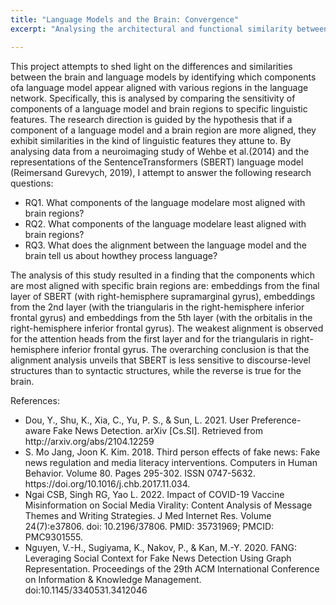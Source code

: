```yaml
---
title: "Language Models and the Brain: Convergence"
excerpt: "Analysing the architectural and functional similarity between the brain and a langauge model."

---
```


This project attempts to shed light on the differences and similarities between the brain and language models by identifying which components ofa language model appear aligned with various regions in the language network. Specifically, this is analysed by comparing the sensitivity of components of a language model and brain regions to specific linguistic features. The research direction is guided by the hypothesis that if a component of a language model and a brain region are more aligned, they exhibit similarities in the kind of linguistic features they attune to. By analysing data from a neuroimaging study of Wehbe et al.(2014) and the representations of the SentenceTransformers (SBERT) language model (Reimersand Gurevych, 2019), I attempt to answer the following research questions:
<ul>
  <li>RQ1. What components of the language modelare most aligned with brain regions?</li>
  <li>RQ2. What components of the language modelare least aligned with brain regions?</li>
  <li>RQ3. What does the alignment between the language model and the brain tell us about howthey process language?</li>
</ul>

The analysis of this study resulted in a finding that the components which are most aligned with specific brain regions are: embeddings from the final layer of SBERT (with right-hemisphere supramarginal gyrus), embeddings from the 2nd layer (with the triangularis in the right-hemisphere inferior frontal gyrus) and embeddings from the 5th layer (with the orbitalis in the right-hemisphere inferior frontal gyrus). The weakest alignment is observed for the attention heads from the first layer and for the triangularis in right-hemisphere inferior frontal gyrus. The overarching conclusion is that the alignment analysis unveils that SBERT is less sensitive to discourse-level structures than to syntactic structures, while the reverse is true for the brain.

References:
<ul>
  <li>Dou, Y., Shu, K., Xia, C., Yu, P. S., & Sun, L. 2021. User Preference-aware Fake News Detection. arXiv [Cs.SI]. Retrieved from http://arxiv.org/abs/2104.12259</li>
  <li>S. Mo Jang, Joon K. Kim. 2018. Third person effects of fake news: Fake news regulation and media literacy interventions. Computers in Human Behavior. Volume 80. Pages 295-302. ISSN 0747-5632. https://doi.org/10.1016/j.chb.2017.11.034.</li>
  <li>Ngai CSB, Singh RG, Yao L. 2022. Impact of COVID-19 Vaccine Misinformation on Social Media Virality: Content Analysis of Message Themes and Writing Strategies. J Med Internet Res. Volume 24(7):e37806. doi: 10.2196/37806. PMID: 35731969; PMCID: PMC9301555. </li>
  <li>Nguyen, V.-H., Sugiyama, K., Nakov, P., & Kan, M.-Y. 2020. FANG: Leveraging Social Context for Fake News Detection Using Graph Representation. Proceedings of the 29th ACM International Conference on Information & Knowledge Management. doi:10.1145/3340531.3412046</li>
</ul>
